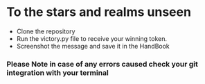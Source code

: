 # To the stars and realms unseen 

- Clone the repository 
- Run the victory.py file to receive your winning token.
- Screenshot the message and save it in the HandBook


### Please Note in case of any errors caused check your git integration with your terminal
